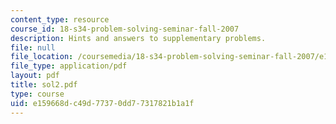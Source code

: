 ```yaml
---
content_type: resource
course_id: 18-s34-problem-solving-seminar-fall-2007
description: Hints and answers to supplementary problems.
file: null
file_location: /coursemedia/18-s34-problem-solving-seminar-fall-2007/e159668dc49d77370dd77317821b1a1f_sol2.pdf
file_type: application/pdf
layout: pdf
title: sol2.pdf
type: course
uid: e159668d-c49d-7737-0dd7-7317821b1a1f
---
```

